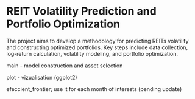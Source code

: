 # REIT Volatility Prediction and Portfolio Optimization

The project aims to develop a methodology for predicting REITs volatility and constructing optimized portfolios. Key steps include data collection, log-return calculation, volatility modeling, and portfolio optimization.


main - model construction and asset selection

plot - vizualisation (ggplot2)

efeccient_frontier; use it for each month of interests (pending update)
